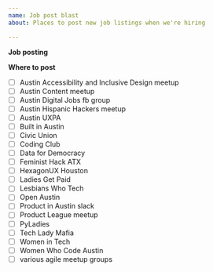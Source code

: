 ```yaml
---
name: Job post blast
about: Places to post new job listings when we're hiring

---
```

**Job posting**
<!--- Insert URL of job post here --->


**Where to post**
- [ ] Austin Accessibility and Inclusive Design meetup
- [ ] Austin Content meetup
- [ ] Austin Digital Jobs fb group
- [ ] Austin Hispanic Hackers meetup
- [ ] Austin UXPA
- [ ] Built in Austin
- [ ] Civic Union
- [ ] Coding Club
- [ ] Data for Democracy
- [ ] Feminist Hack ATX
- [ ] HexagonUX Houston
- [ ] Ladies Get Paid
- [ ] Lesbians Who Tech
- [ ] Open Austin
- [ ] Product in Austin slack
- [ ] Product League meetup
- [ ] PyLadies
- [ ] Tech Lady Mafia
- [ ] Women in Tech
- [ ] Women Who Code Austin
- [ ] various agile meetup groups
